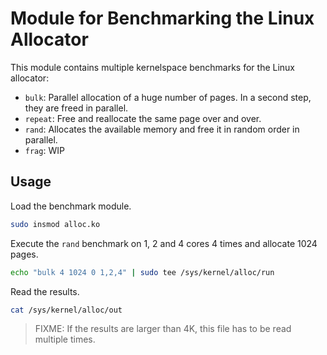 # Module for Benchmarking the Linux Allocator

This module contains multiple kernelspace benchmarks for the Linux allocator:

- `bulk`: Parallel allocation of a huge number of pages. In a second step, they are freed in parallel.
- `repeat`: Free and reallocate the same page over and over.
- `rand`: Allocates the available memory and free it in random order in parallel.
- `frag`: WIP

## Usage

Load the benchmark module.

```bash
sudo insmod alloc.ko
```

Execute the `rand` benchmark on 1, 2 and 4 cores 4 times and allocate 1024 pages.

```bash
echo "bulk 4 1024 0 1,2,4" | sudo tee /sys/kernel/alloc/run
```

Read the results.

```bash
cat /sys/kernel/alloc/out
```

> FIXME: If the results are larger than 4K, this file has to be read multiple times.
